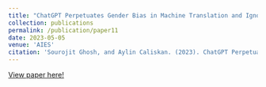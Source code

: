 ```yaml
---
title: "ChatGPT Perpetuates Gender Bias in Machine Translation and Ignores Non-Gendered Pronouns: Findings across Bengali and Five other Low-Resource Languages"
collection: publications
permalink: /publication/paper11
date: 2023-05-05
venue: 'AIES'
citation: 'Sourojit Ghosh, and Aylin Caliskan. (2023). ChatGPT Perpetuates Gender Bias in Machine Translation and Ignores Non-Gendered Pronouns: Findings across Bengali and Five other Low-Resource Languages. In Proceedings of the 2023 AAAI/ACM Conference on AI, Ethics, and Society.'
---
```

[View paper here!](https://camps.aptaracorp.com/ACM_PMS/PMS/ACM/AIES23/18/3785e844-0aef-11ee-b37c-16bb50361d1f/OUT/aies23-18.html)
